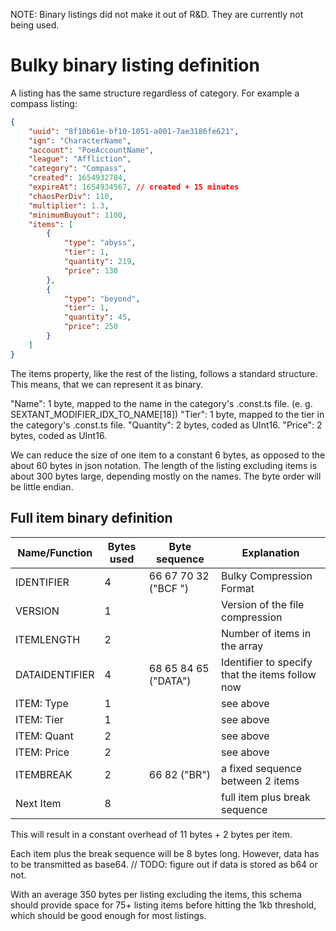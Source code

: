 NOTE: Binary listings did not make it out of R&D. They are currently not being used.

# Bulky binary listing definition

A listing has the same structure regardless of category. For example a compass listing:

```json
{
	"uuid": "8f10b61e-bf10-1051-a001-7ae3186fe621",
	"ign": "CharacterName",
	"account": "PoeAccountName",
	"league": "Affliction",
	"category": "Compass",
	"created": 1654932784,
	"expireAt": 1654934567, // created + 15 minutes
	"chaosPerDiv": 110,
	"multiplier": 1.3,
	"minimumBuyout": 1100,
	"items": [
		{
			"type": "abyss",
			"tier": 1,
			"quantity": 219,
			"price": 130
		},
		{
			"type": "beyond",
			"tier": 1,
			"quantity": 45,
			"price": 250
		}
	]
}
```

The items property, like the rest of the listing, follows a standard structure. This means, that we can represent it as binary.

"Name": 1 byte, mapped to the name in the category's .const.ts file. (e. g. SEXTANT_MODIFIER_IDX_TO_NAME[18])
"Tier": 1 byte, mapped to the tier in the category's .const.ts file.
"Quantity": 2 bytes, coded as UInt16.
"Price": 2 bytes, coded as UInt16.

We can reduce the size of one item to a constant 6 bytes, as opposed to the about 60 bytes in json notation.
The length of the listing excluding items is about 300 bytes large, depending mostly on the names.
The byte order will be little endian.

## Full item binary definition

| Name/Function  | Bytes used | Byte sequence        | Explanation                                     |
| -------------- | ---------- | -------------------- | ----------------------------------------------- |
| IDENTIFIER     | 4          | 66 67 70 32 ("BCF ") | Bulky Compression Format                        |
| VERSION        | 1          |                      | Version of the file compression                 |
| ITEMLENGTH     | 2          |                      | Number of items in the array                    |
| DATAIDENTIFIER | 4          | 68 65 84 65 ("DATA") | Identifier to specify that the items follow now |
| ITEM: Type     | 1          |                      | see above                                       |
| ITEM: Tier     | 1          |                      | see above                                       |
| ITEM: Quant    | 2          |                      | see above                                       |
| ITEM: Price    | 2          |                      | see above                                       |
| ITEMBREAK      | 2          | 66 82 ("BR")         | a fixed sequence between 2 items                |
| Next Item      | 8          |                      | full item plus break sequence                   |

This will result in a constant overhead of 11 bytes + 2 bytes per item.

Each item plus the break sequence will be 8 bytes long. However, data has to be transmitted as base64.
// TODO: figure out if data is stored as b64 or not.

With an average 350 bytes per listing excluding the items, this schema should provide space for 75+ listing items before hitting the 1kb threshold, which should be good enough for most listings.
